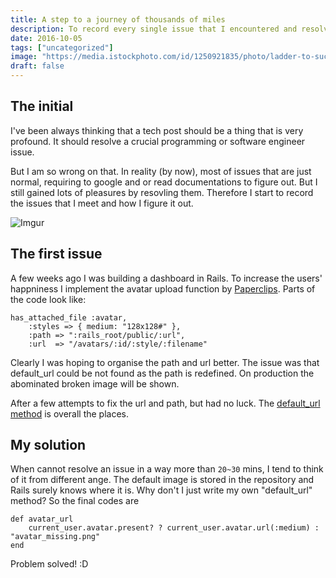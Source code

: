 ```yaml
---
title: A step to a journey of thousands of miles
description: To record every single issue that I encountered and resolved.
date: 2016-10-05
tags: ["uncategorized"]
image: "https://media.istockphoto.com/id/1250921835/photo/ladder-to-success-concept-human-stick-figure-taking-first-step-on-a-red-staircase.jpg?s=612x612&w=0&k=20&c=CD3tlas__5zLST7aLd_jup_IoMWOu5gMMH7Ja5lhGCM="
draft: false
---
```


## The initial
I've been always thinking that a tech post should be a thing that is very profound. It should resolve a crucial programming or software engineer issue. 

But I am so wrong on that. In reality (by now), most of issues that are just normal, requiring to google and or read documentations to figure out. But I still gained lots of pleasures by resovling them. Therefore I start to record the issues that I meet and how I figure it out.

![Imgur](/assets/images/posts/KLgneIo.jpg)

## The first issue
A few weeks ago I was building a dashboard in Rails. To increase the users' happniness I implement the avatar upload function by [Paperclips](https://github.com/thoughtbot/paperclip). Parts of the code look like:
```
has_attached_file :avatar,
    :styles => { medium: "128x128#" },
    :path => ":rails_root/public/:url",
    :url  => "/avatars/:id/:style/:filename"
```

Clearly I was hoping to organise the path and url better. The issue was that default_url could be not found as the path is redefined. On production the abominated broken image will be shown.

After a few attempts to fix the url and path, but had no luck. The [default_url method](https://github.com/thoughtbot/paperclip/blob/master/lib/paperclip/url_generator.rb#L24-L32) is overall the places.

## My solution
When cannot resolve an issue in a way more than `20~30` mins, I tend to think of it from different ange. The default image is stored in the repository and Rails surely knows where it is. Why don't I just write my own "default_url" method? So the final codes are

```
def avatar_url
	current_user.avatar.present? ? current_user.avatar.url(:medium) : "avatar_missing.png"
end
```

Problem solved! :D